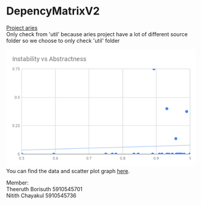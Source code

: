 # DepencyMatrixV2

[Project aries](https://github.com/apache/aries)  
Only check from 'util' because aries project have a lot of different source folder so we choose to only check 'util' folder

![Instability vs Abstractness](./Graph/IvA.png)  
You can find the data and scatter plot graph [here](https://docs.google.com/spreadsheets/d/1BibZbaCLAIpCm7MSevL2cmK38BOBsKCYYxYIDbF_cTc/edit?usp=sharing).

Member: <br>
Theeruth Borisuth 5910545701 <br>
Nitith   Chayakul 5910545736 <br>
